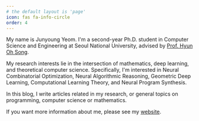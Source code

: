 ```yaml
---
# the default layout is 'page'
icon: fas fa-info-circle
order: 4
---
```


My name is Junyoung Yeom. I'm a second-year Ph.D. student in
Computer Science and Engineering at Seoul National University,
advised by [Prof. Hyun Oh Song](https://mllab.snu.ac.kr/hyunoh).

My research interests lie in the intersection of mathematics, deep learning, and theoretical computer science. Specifically, I'm interested in Neural Combinatorial Optimization, Neural Algorithmic Reasoning, Geometric Deep Learning, Computational Learning Theory, and Neural Program Synthesis.

In this blog, I write articles related in my research, or general topics on programming, computer science or mathematics.

If you want more information about me, please see my [website](https://yeomjy.com).
